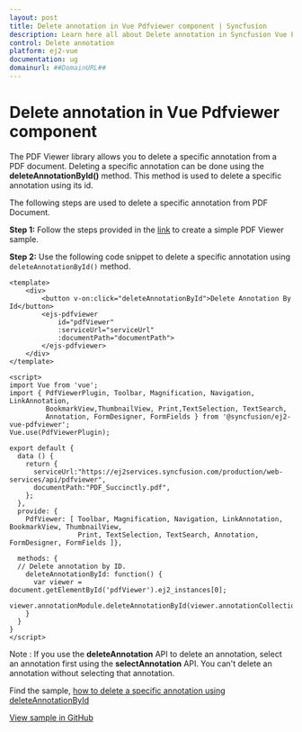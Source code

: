 ```yaml
---
layout: post
title: Delete annotation in Vue Pdfviewer component | Syncfusion
description: Learn here all about Delete annotation in Syncfusion Vue Pdfviewer component of Syncfusion Essential JS 2 and more.
control: Delete annotation 
platform: ej2-vue
documentation: ug
domainurl: ##DomainURL##
---
```


# Delete annotation in Vue Pdfviewer component

The PDF Viewer library allows you to delete a specific annotation from a PDF document. Deleting a specific annotation can be done using the **deleteAnnotationById()** method. This method is used to delete a specific annotation using its id.

The following steps are used to delete a specific annotation from PDF Document.

**Step 1:** Follow the steps provided in the [link](https://ej2.syncfusion.com/vue/documentation/pdfviewer/getting-started/) to create a simple PDF Viewer sample.

**Step 2:** Use the following code snippet to delete a specific annotation using `deleteAnnotationById()` method.

```
<template>
    <div>
        <button v-on:click="deleteAnnotationById">Delete Annotation By Id</button>
        <ejs-pdfviewer
            id="pdfViewer"
            :serviceUrl="serviceUrl"
            :documentPath="documentPath">
        </ejs-pdfviewer>
    </div>
</template>

<script>
import Vue from 'vue';
import { PdfViewerPlugin, Toolbar, Magnification, Navigation, LinkAnnotation, 
         BookmarkView,ThumbnailView, Print,TextSelection, TextSearch, 
         Annotation, FormDesigner, FormFields } from '@syncfusion/ej2-vue-pdfviewer';
Vue.use(PdfViewerPlugin);

export default {
  data () {
    return {
      serviceUrl:"https://ej2services.syncfusion.com/production/web-services/api/pdfviewer",
      documentPath:"PDF_Succinctly.pdf",
    };
  },
  provide: {
    PdfViewer: [ Toolbar, Magnification, Navigation, LinkAnnotation, BookmarkView, ThumbnailView, 
                 Print, TextSelection, TextSearch, Annotation, FormDesigner, FormFields ]},

  methods: {
  // Delete annotation by ID.
    deleteAnnotationById: function() {
      var viewer = document.getElementById('pdfViewer').ej2_instances[0];
      viewer.annotationModule.deleteAnnotationById(viewer.annotationCollection[0].annotationId);
    }
  }
}
</script>

```

Note :
If you use the **deleteAnnotation** API to delete an annotation, select an annotation first using the **selectAnnotation** API. You can't delete an annotation without selecting that annotation.

Find the sample, [how to delete a specific annotation using deleteAnnotationById](https://www.syncfusion.com/downloads/support/directtrac/general/ze/quickstart125741734.zip)

[View sample in GitHub](https://github.com/SyncfusionExamples/vue-pdf-viewer-examples/tree/master/Annotations/Interaction%20with%20annotations)